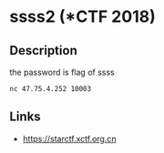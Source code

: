 # ssss2 (*CTF 2018)

## Description
>>>
the password is flag of ssss

`nc 47.75.4.252 10003`
>>>

## Links
* https://starctf.xctf.org.cn
